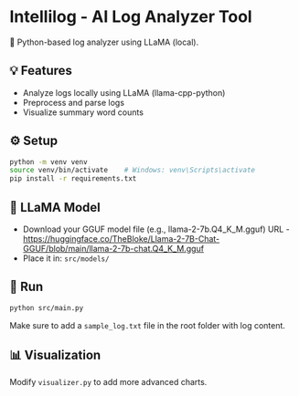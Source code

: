 # Intellilog - AI Log Analyzer Tool

🚀 Python-based log analyzer using LLaMA (local).

## 💡 Features

- Analyze logs locally using LLaMA (llama-cpp-python)
- Preprocess and parse logs
- Visualize summary word counts

## ⚙️ Setup

```bash
python -m venv venv
source venv/bin/activate    # Windows: venv\Scripts\activate
pip install -r requirements.txt
```

## 🐴 LLaMA Model

- Download your GGUF model file (e.g., llama-2-7b.Q4_K_M.gguf)
  URL - https://huggingface.co/TheBloke/Llama-2-7B-Chat-GGUF/blob/main/llama-2-7b-chat.Q4_K_M.gguf
- Place it in: `src/models/`

## 🚀 Run

```bash
python src/main.py
```

Make sure to add a `sample_log.txt` file in the root folder with log content.

## 📊 Visualization

Modify `visualizer.py` to add more advanced charts.
